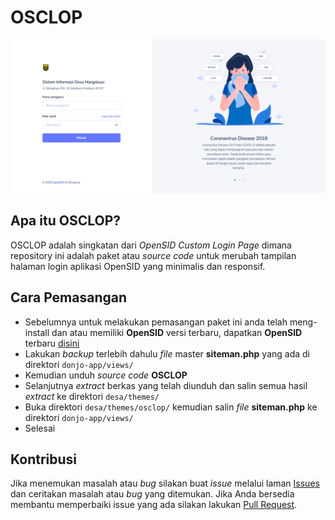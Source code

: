 # OSCLOP
![readme-image](https://raw.githubusercontent.com/abmuj18/osclop/master/assets/covid19/img/osclop.png "OpenSID Custom Login Page")

## Apa itu OSCLOP?
OSCLOP adalah singkatan dari *OpenSID Custom Login Page* dimana repository ini adalah paket atau *source code* untuk merubah tampilan halaman login aplikasi OpenSID yang minimalis dan responsif.

## Cara Pemasangan
- Sebelumnya untuk melakukan pemasangan paket ini anda telah meng-install dan atau memiliki **OpenSID** versi terbaru, dapatkan **OpenSID** terbaru [disini](https://github.com/OpenSID/OpenSID)
- Lakukan *backup* terlebih dahulu *file* master **siteman.php** yang ada di direktori `donjo-app/views/`
- Kemudian unduh *source code* **OSCLOP**
- Selanjutnya *extract* berkas yang telah diunduh dan salin semua hasil *extract* ke direktori `desa/themes/`
- Buka direktori `desa/themes/osclop/` kemudian salin *file* **siteman.php** ke direktori `donjo-app/views/`
- Selesai

## Kontribusi
Jika menemukan masalah atau *bug* silakan buat *issue* melalui laman [Issues](https://github.com/abmuj18/osclop/issues) dan ceritakan masalah atau *bug* yang ditemukan. Jika Anda bersedia membantu memperbaiki issue yang ada silakan lakukan [Pull Request](https://github.com/abmuj18/osclop/pulls).
